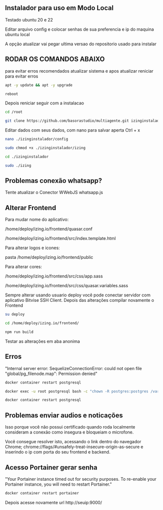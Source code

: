 ## Instalador para uso em Modo Local

Testado ubuntu 20 e 22


Editar arquivo config e colocar senhas de sua preferencia e ip do maquina ubuntu local


A opção atualizar vai pegar ultima versao do repositorio usado para instalar



## RODAR OS COMANDOS ABAIXO ##

para evitar erros recomendados atualizar sistema e apos atualizar reniciar para evitar erros

```bash
apt -y update && apt -y upgrade
```
```bash
reboot
```

 
Depois reniciar seguir com a instalacao

```bash
cd /root
```
```bash
git clone https://github.com/basorastudio/multiagente.git izinginstalador
```
Editar dados com seus dados, com nano para salvar aperta Ctrl + x
```bash
nano ./izinginstalador/config
```
```bash
sudo chmod +x ./izinginstalador/izing
```
```bash
cd ./izinginstalador
```
```bash
sudo ./izing
```

## Problemas conexão whatsapp? ##

Tente atualizar o Conector WWebJS whatsapp.js


## Alterar Frontend

Para mudar nome do aplicativo:

/home/deploy/izing.io/frontend/quasar.conf

/home/deploy/izing.io/frontend/src/index.template.html

Para alterar logos e icones:

pasta /home/deploy/izing.io/frontend/public

Para alterar cores:

/home/deploy/izing.io/frontend/src/css/app.sass

/home/deploy/izing.io/frontend/src/css/quasar.variables.sass

Sempre alterar usando usuario deploy você pode conectar servidor com aplicativo Bitvise SSH Client. Depois das alterações compilar novamente o Frontend

```bash
su deploy
```
```bash
cd /home/deploy/izing.io/frontend/
```
```bash
npm run build
```

Testar as alterações em aba anonima

## Erros

"Internal server error: SequelizeConnectionError: could not open file \"global/pg_filenode.map\": Permission denied"

```bash
docker container restart postgresql
```
```bash
docker exec -u root postgresql bash -c "chown -R postgres:postgres /var/lib/postgresql/data"
```
```bash
docker container restart postgresql
```

## Problemas enviar audios e noticações

Isso porque você não possui certificado quando roda localmente consideram a conexão como insegura e bloqueiam o microfone.

Você consegue resolver isto, acessando o link dentro do navegador Chrome; chrome://flags/#unsafely-treat-insecure-origin-as-secure e inserindo o ip com porta do seu frontend e backend.

## Acesso Portainer gerar senha
"Your Portainer instance timed out for security purposes. To re-enable your Portainer instance, you will need to restart Portainer."

```bash
docker container restart portainer
```

Depois acesse novamente url http://seuip:9000/
